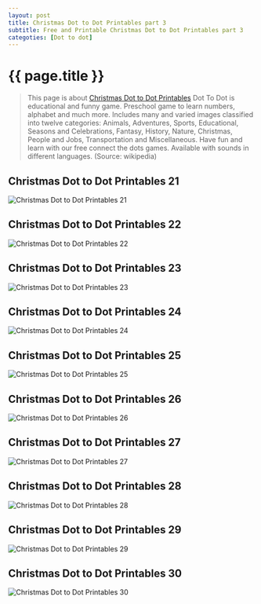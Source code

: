 ```yaml
---
layout: post
title: Christmas Dot to Dot Printables part 3
subtitle: Free and Printable Christmas Dot to Dot Printables part 3
categoties: [Dot to dot]
---
```

{{ page.title }}
================
> This page is about [Christmas Dot to Dot Printables](https://hoanghabelle.github.io/) Dot To Dot is educational and funny game. Preschool game to learn numbers, alphabet and much more. Includes many and varied images classified into twelve categories: Animals, Adventures, Sports, Educational, Seasons and Celebrations, Fantasy, History, Nature, Christmas, People and Jobs, Transportation and Miscellaneous. Have fun and learn with our free connect the dots games. Available with sounds in different languages. (Source: wikipedia)

## Christmas Dot to Dot Printables 21
![Christmas Dot to Dot Printables 21](https://hoanghabelle.github.io/images/Christmas-Dot-to-Dot-Printables%20(21).jpg "Christmas Dot to Dot Printables 21")

## Christmas Dot to Dot Printables 22
![Christmas Dot to Dot Printables 22](https://hoanghabelle.github.io/images/Christmas-Dot-to-Dot-Printables%20(22).jpg "Christmas Dot to Dot Printables 22")

## Christmas Dot to Dot Printables 23
![Christmas Dot to Dot Printables 23](https://hoanghabelle.github.io/images/Christmas-Dot-to-Dot-Printables%20(23).jpg "Christmas Dot to Dot Printables 23")

## Christmas Dot to Dot Printables 24
![Christmas Dot to Dot Printables 24](https://hoanghabelle.github.io/images/Christmas-Dot-to-Dot-Printables%20(24).jpg "Christmas Dot to Dot Printables 24")

<script async src="//pagead2.googlesyndication.com/pagead/js/adsbygoogle.js"></script><ins class="adsbygoogle" style="display:block" data-ad-format="fluid" data-ad-layout-key="-8i+1w-dq+e9+ft" data-ad-client="ca-pub-6753140515841889" data-ad-slot="6190446671"></ins> <script> (adsbygoogle = window.adsbygoogle || []).push({}); </script>

## Christmas Dot to Dot Printables 25
![Christmas Dot to Dot Printables 25](https://hoanghabelle.github.io/images/Christmas-Dot-to-Dot-Printables%20(25).jpg "Christmas Dot to Dot Printables 25")

## Christmas Dot to Dot Printables 26
![Christmas Dot to Dot Printables 26](https://hoanghabelle.github.io/images/Christmas-Dot-to-Dot-Printables%20(26).jpg "Christmas Dot to Dot Printables 26")

## Christmas Dot to Dot Printables 27
![Christmas Dot to Dot Printables 27](https://hoanghabelle.github.io/images/Christmas-Dot-to-Dot-Printables%20(27).jpg "Christmas Dot to Dot Printables 27")

## Christmas Dot to Dot Printables 28
![Christmas Dot to Dot Printables 28](https://hoanghabelle.github.io/images/Christmas-Dot-to-Dot-Printables%20(28).jpg "Christmas Dot to Dot Printables 28")

<script async src="//pagead2.googlesyndication.com/pagead/js/adsbygoogle.js"></script><ins class="adsbygoogle" style="display:block" data-ad-format="fluid" data-ad-layout-key="-8i+1w-dq+e9+ft" data-ad-client="ca-pub-6753140515841889" data-ad-slot="6190446671"></ins> <script> (adsbygoogle = window.adsbygoogle || []).push({}); </script>

## Christmas Dot to Dot Printables 29
![Christmas Dot to Dot Printables 29](https://hoanghabelle.github.io/images/Christmas-Dot-to-Dot-Printables%20(29).jpg "Christmas Dot to Dot Printables 29")

## Christmas Dot to Dot Printables 30
![Christmas Dot to Dot Printables 30](https://hoanghabelle.github.io/images/Christmas-Dot-to-Dot-Printables%20(30).jpg "Christmas Dot to Dot Printables 30")

